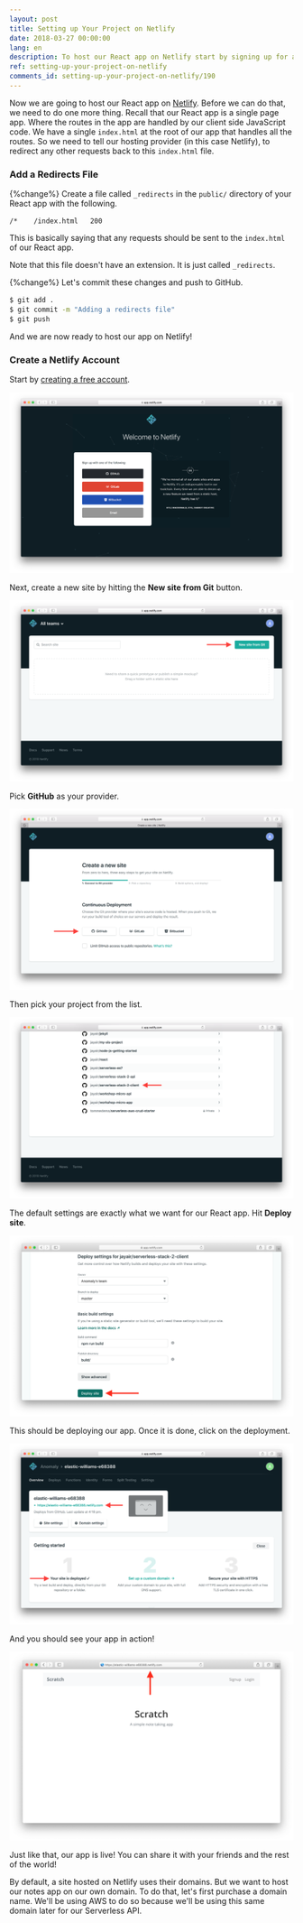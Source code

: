 ```yaml
---
layout: post
title: Setting up Your Project on Netlify
date: 2018-03-27 00:00:00
lang: en
description: To host our React app on Netlify start by signing up for a free account and adding your Git repository. We are also adding a catch all `_redirects` file in our project root.
ref: setting-up-your-project-on-netlify
comments_id: setting-up-your-project-on-netlify/190
---
```


Now we are going to host our React app on [Netlify](https://www.netlify.com). Before we can do that, we need to do one more thing. Recall that our React app is a single page app. Where the routes in the app are handled by our client side JavaScript code. We have a single `index.html` at the root of our app that handles all the routes. So we need to tell our hosting provider (in this case Netlify), to redirect any other requests back to this `index.html` file.

### Add a Redirects File

{%change%} Create a file called `_redirects` in the `public/` directory of your React app with the following.

``` text
/*    /index.html   200
```

This is basically saying that any requests should be sent to the `index.html` of our React app.

Note that this file doesn't have an extension. It is just called `_redirects`.

{%change%} Let's commit these changes and push to GitHub.

``` bash
$ git add .
$ git commit -m "Adding a redirects file"
$ git push
```

And we are now ready to host our app on Netlify!

### Create a Netlify Account

Start by [creating a free account](https://app.netlify.com/signup).

![Signup for Netlify screenshot](/assets/part2/signup-for-netlify.png)

Next, create a new site by hitting the **New site from Git** button.

![Hit new site from git button screenshot](/assets/part2/hit-new-site-from-git-button.png)

Pick **GitHub** as your provider.

![Select GitHub as provider screenshot](/assets/part2/select-github-as-provider.png)

Then pick your project from the list.

![Select GitHub repo from list screenshot](/assets/part2/select-github-repo-from-list.png)

The default settings are exactly what we want for our React app. Hit **Deploy site**.

![Hit Deploy site screenshot](/assets/part2/hit-deploy-site.png)

This should be deploying our app. Once it is done, click on the deployment.

![View deployed site screenshot](/assets/part2/view-deployed-site.png)

And you should see your app in action!

![Netlify deployed notes app screenshot](/assets/part2/netlify-deployed-notes-app.png)

Just like that, our app is live! You can share it with your friends and the rest of the world!

By default, a site hosted on Netlify uses their domains. But we want to host our notes app on our own domain. To do that, let's first purchase a domain name. We'll be using AWS to do so because we'll be using this same domain later for our Serverless API.
